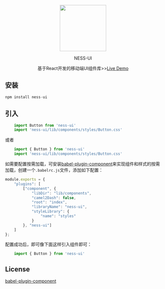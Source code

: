 <p align="center"><img src="https://github.com/tanghua93/upload-img-files/blob/master/logo.png" width="150" height="150"/></p>
<p align="center">NESS-UI</p>
<p align="center">基于React开发的移动端UI组件库>><a href="https://tanghua93.github.io/ness-ui-doc" target="_blank">Live Demo</a></p>


## 安装
```js
npm install ness-ui
```

## 引入
```js
    import Button from 'ness-ui'
    import 'ness-ui/lib/components/styles/Button.css'
```
或者
```js
    import { Button } from 'ness-ui'
    import 'ness-ui/lib/components/styles/Button.css'
```
如需要配置按需加载，可安装<a href="https://www.npmjs.com/package/babel-plugin-component" target="_blank">babel-plugin-component</a>来实现组件和样式的按需加载，创建一个`.babelrc.js`文件，添加如下配置：
```js
module.exports = {
    "plugins": [
        ["component", {
            "libDir": "lib/components",
            "camel2Dash": false,
            "root": "index",
            "libraryName": "ness-ui",
            "styleLibrary": {
                "name": "styles"
            }
        }, "ness-ui"]
    ]
};
```
配置成功后，即可像下面这样引入组件即可：

``` js
    import { Button } from 'ness-ui'
```
## License

<a href="https://github.com/tanghua93/ness-ui/blob/master/LICENSE" target="_blank">babel-plugin-component</a>
